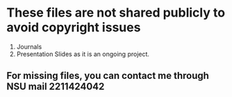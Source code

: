 # These files are not shared publicly to avoid copyright issues

01. Journals
02. Presentation Slides as it is an ongoing project.

## For missing files, you can contact me through NSU mail 2211424042
